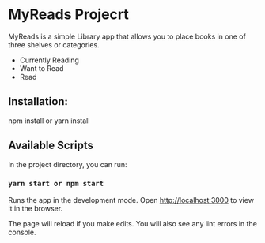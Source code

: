 # MyReads Projecrt

MyReads is a simple Library app that allows you to place books in one of three shelves or categories.

- Currently Reading
- Want to Read
- Read

## Installation:

npm install or yarn install

## Available Scripts

In the project directory, you can run:

### `yarn start or npm start`

Runs the app in the development mode.
Open [http://localhost:3000](http://localhost:3000) to view it in the browser.

The page will reload if you make edits.
You will also see any lint errors in the console.

